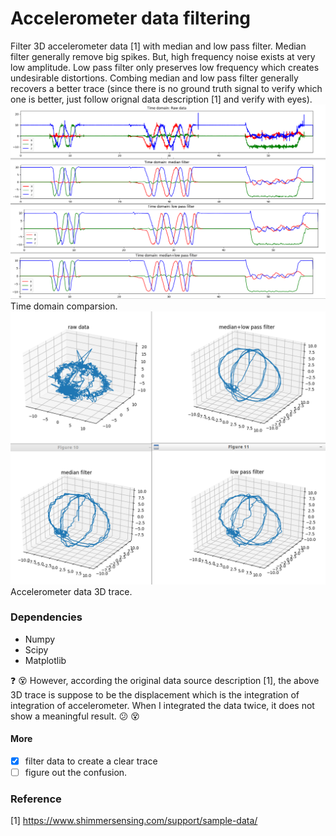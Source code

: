 # Accelerometer data filtering
Filter 3D accelerometer data [1] with median and low pass filter. Median filter generally remove big spikes. But, high frequency noise exists at very low amplitude. Low pass filter only preserves low frequency which creates undesirable distortions. Combing median and low pass filter generally recovers a better trace (since there is no ground truth signal to verify which one is better, just follow orignal data description [1] and verify with eyes).</br>
![time domain](screenshots/filter_time_domain.png)
Time domain comparsion. 
![3d trace](screenshots/trace.png)
Accelerometer data 3D trace. 
### Dependencies
- Numpy
- Scipy
- Matplotlib

:question: :dizzy_face: However, according the original data source description [1], the above 3D trace is suppose to be the displacement which is the integration of integration of accelerometer. When I integrated the data twice, it does not show a meaningful result. :confused:  :dizzy_face:

#### More
- [x] filter data to create a clear trace
- [ ] figure out the confusion.

### Reference
[1] https://www.shimmersensing.com/support/sample-data/
